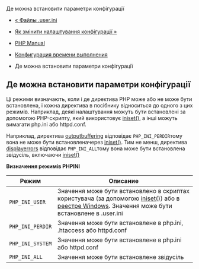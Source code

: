 Де можна встановити параметри конфігурації

-   [« Файлы .user.ini](configuration.file.per-user.html)
    
-   [Як змінити налаштування конфігурації »](configuration.changes.html)
    
-   [PHP Manual](index.html)
    
-   [Конфигурация времени выполнения](configuration.html)
    
-   Де можна встановити параметри конфігурації
    

## Де можна встановити параметри конфігурації

Ці режими визначають, коли і де директива PHP може або не може бути встановлена, і кожна директива в посібнику відноситься до одного з цих режимів. Наприклад, деякі налаштування можуть бути встановлені за допомогою PHP-скрипту, який використовує [iniset()](function.ini-set.html), а інші можуть вимагати php.ini або httpd.conf.

Наприклад, директива [outputbuffering](outcontrol.configuration.html#ini.output-buffering) відповідає `PHP_INI_PERDIR`тому вона не може бути встановлена ​​через [iniset()](function.ini-set.html). Тим не менш, директива [displayerrors](errorfunc.configuration.html#ini.display-errors) відповідає `PHP_INI_ALL`тому вона може бути встановлена ​​звідусіль, включаючи [iniset()](function.ini-set.html)

**Визначення режимів PHPINI**

| Режим            | Описание                                                                                                                                                                                                                             |
|------------------|--------------------------------------------------------------------------------------------------------------------------------------------------------------------------------------------------------------------------------------|
| `PHP_INI_USER`   | Значення може бути встановлено в скриптах користувача (за допомогою [iniset()](function.ini-set.html)) або в [реестре Windows](configuration.changes.html#configuration.changes.windows). Значення може бути встановлене в .user.ini |
| `PHP_INI_PERDIR` | Значення може бути встановлене в php.ini, .htaccess або httpd.conf                                                                                                                                                                   |
| `PHP_INI_SYSTEM` | Значення може бути встановлене в php.ini або httpd.conf                                                                                                                                                                              |
| `PHP_INI_ALL`    | Значення може бути встановлене звідусіль                                                                                                                                                                                             |